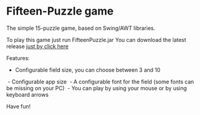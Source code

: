 # Fifteen-Puzzle game

The simple 15-puzzle game, based on Swing/AWT libraries.

To play this game just run FifteenPuzzle.jar
You can download the latest release [just by click here](https://github.com/gosvoh/SwingAWT-Lab/releases/latest)

Features:
- Configurable field size, you can choose between 3 and 10
<img src="https://i.imgur.com/9NRGj0t.png" alt="">
- Configurable app size
<img src="https://i.imgur.com/HccIGtJ.png" alt="">
- A configurable font for the field (some fonts can be missing on your PC)
<img src="https://i.imgur.com/4F5lzyi.png" alt="">
- You can play by using your mouse or by using keyboard arrows

Have fun!
